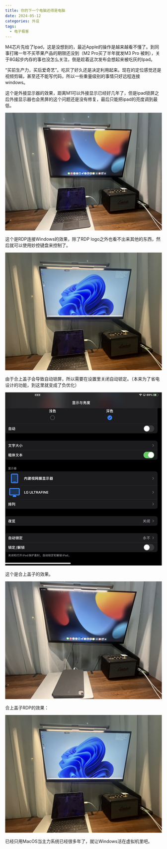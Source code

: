 ```yaml
---
title: 你的下一个电脑还得是电脑
date: 2024-05-12
categories: 外设
tags:
  - 电子极客
---
```



M4芯片先给了Ipad，这是没想到的，最近Apple的操作是越来越看不懂了。到同事打赌一年不买苹果产品的期限还没到（M2 Pro买了半年就发M3 Pro 被刺），关于8G起步内存的事也没怎么关注，倒是趁着这次发布会想起来被吃灰的Ipad。

“买前生产力，买后爱奇艺”。吃灰了好久还是决定利用起来。现在的定位感觉还是视频剪辑，甚至还不能写代码，所以一些重量级别的事情只好远程连接windows。

这个是外接显示器的效果，距离M1可以外接显示已经好几年了，但是ipad锁屏之后外接显示器也会黑屏的这个问题还是没有修复，最后只能把ipad的亮度调到最低。

![](https://raw.githubusercontent.com/Xu-Hardy/image-host/master/IMG_5344%202.JPG)

这个是RDP连接Windows的效果，除了RDP logo之外也看不出来其他的东西，然后就可以使用妙控键盘来控制了。

![](https://raw.githubusercontent.com/Xu-Hardy/image-host/master/IMG_5343%202.JPG)



由于合上盖子会导致自动锁屏，所以需要在设置里关闭自动锁定。（本来为了省电设计的功能，到这里就变成了负优化）

![](https://raw.githubusercontent.com/Xu-Hardy/image-host/master/IMG_E89E17A0B56F-1.jpeg)

这个是合上盖子的效果。

![](https://raw.githubusercontent.com/Xu-Hardy/image-host/master/IMG_5345%202.JPG)

合上盖子RDP的效果：

![](https://raw.githubusercontent.com/Xu-Hardy/image-host/master/IMG_5343%202.JPG)

已经只用MacOS当主力系统已经很多年了，就让Windows活在虚拟机里吧。
